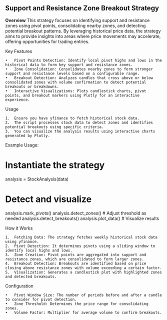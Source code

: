 
## Support and Resistance Zone Breakout Strategy

**Overview**
This strategy focuses on identifying support and resistance zones using pivot points, consolidating nearby zones, and detecting potential breakout patterns. By leveraging historical price data, the strategy aims to provide insights into areas where price movements may accelerate, offering opportunities for trading entries.

Key Features

	•	Pivot Points Detection: Identify local pivot highs and lows in the historical data to form key support and resistance zones.
	•	Zone Consolidation: Consolidates nearby zones to form stronger support and resistance levels based on a configurable range.
	•	Breakout Detection: Analyzes candles that cross above or below consolidated zones with volume confirmation to detect potential breakouts or breakdowns.
	•	Interactive Visualizations: Plots candlestick charts, pivot points, and breakout markers using Plotly for an interactive experience.

Usage

	1.	Ensure you have yfinance to fetch historical stock data.
	2.	The script processes stock data to detect zones and identifies potential breakouts using specific criteria.
	3.	You can visualize the analysis results using interactive charts generated by Plotly.

Example Usage:

# Instantiate the strategy
analysis = StockAnalysis(data)

# Detect and visualize
analysis.mark_pivots()
analysis.detect_zones()  # Adjust threshold as needed
analysis.detect_breakouts()
analysis.plot_data()  # Visualize results

How it Works

	1.	Fetching Data: The strategy fetches weekly historical stock data using yfinance.
	2.	Pivot Detection: It determines pivots using a sliding window to identify local highs and lows.
	3.	Zone Creation: Pivot points are aggregated into support and resistance zones, which are consolidated to form larger zones.
	4.	Breakout Detection: Breakouts are identified based on price closing above resistance zones with volume exceeding a certain factor.
	5.	Visualization: Generates a candlestick plot with highlighted zones and detected breakouts.

Configuration

	•	Pivot Window Size: The number of periods before and after a candle to consider for pivot detection.
	•	Zone Threshold: Determines the price range for consolidating zones.
	•	Volume Factor: Multiplier for average volume to confirm breakouts.


